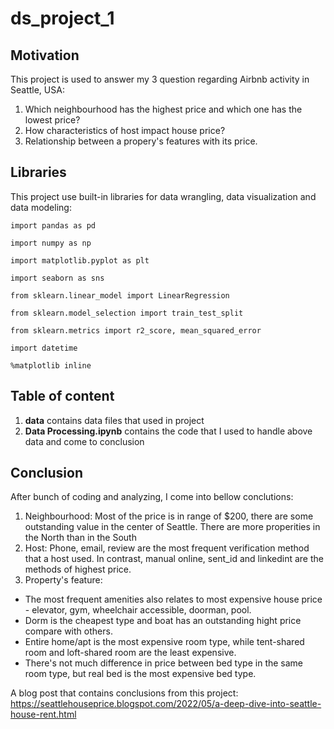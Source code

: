 # **ds_project_1**

## **Motivation**

This project is used to answer my 3 question regarding Airbnb activity in Seattle, USA:
1. Which neighbourhood has the highest price and which one has the lowest price?
2. How characteristics of host impact house price?
3. Relationship between a propery's features with its price.

## **Libraries**
This project use built-in libraries for data wrangling, data visualization and data modeling:

`import pandas as pd`

`import numpy as np`

`import matplotlib.pyplot as plt`

`import seaborn as sns`

`from sklearn.linear_model import LinearRegression`

`from sklearn.model_selection import train_test_split`

`from sklearn.metrics import r2_score, mean_squared_error`

`import datetime`

`%matplotlib inline`

## **Table of content**
1. **data** contains data files that used in project
2. **Data Processing.ipynb** contains the code that I used to handle above data and come to conclusion

## Conclusion
After bunch of coding and analyzing, I come into bellow conclutions:
1. Neighbourhood: Most of the price is in range of $200, there are some outstanding value in the center of Seattle. There are more properities in the North than in the South
2. Host: Phone, email, review are the most frequent verification method that a host used. In contrast, manual online, sent_id and linkedint are the methods of highest price. 
3. Property's feature: 
- The most frequent amenities also relates to most expensive house price - elevator, gym, wheelchair accessible, doorman, pool.
- Dorm is the cheapest type and boat has an outstanding hight price compare with others.
- Entire home/apt is the most expensive room type, while tent-shared room and loft-shared room are the least expensive.
- There's not much difference in price between bed type in the same room type, but real bed is the most expensive bed type.

A blog post that contains conclusions from this project: https://seattlehouseprice.blogspot.com/2022/05/a-deep-dive-into-seattle-house-rent.html

